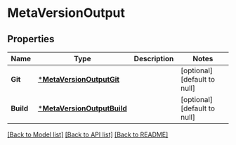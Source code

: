 # MetaVersionOutput

## Properties
Name | Type | Description | Notes
------------ | ------------- | ------------- | -------------
**Git** | [***MetaVersionOutputGit**](MetaVersionOutput_git.md) |  | [optional] [default to null]
**Build** | [***MetaVersionOutputBuild**](MetaVersionOutput_build.md) |  | [optional] [default to null]

[[Back to Model list]](../README.md#documentation-for-models) [[Back to API list]](../README.md#documentation-for-api-endpoints) [[Back to README]](../README.md)

